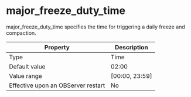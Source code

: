 major_freeze_duty_time
===========================================

major_freeze_duty_time specifies the time for triggering a daily freeze and compaction.


| **Property** | **Description** |
|------------------|------------------|
| Type | Time |
| Default value | 02:00 |
| Value range | \[00:00, 23:59\] |
| Effective upon an OBServer restart | No |




